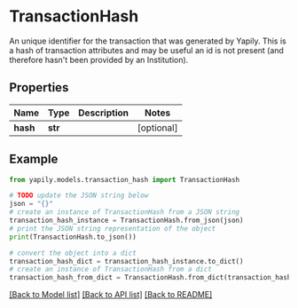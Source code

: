 # TransactionHash

An unique identifier for the transaction that was generated by Yapily. This is a hash of transaction attributes and may be useful an id is not present (and therefore hasn't been provided by an Institution).

## Properties

Name | Type | Description | Notes
------------ | ------------- | ------------- | -------------
**hash** | **str** |  | [optional] 

## Example

```python
from yapily.models.transaction_hash import TransactionHash

# TODO update the JSON string below
json = "{}"
# create an instance of TransactionHash from a JSON string
transaction_hash_instance = TransactionHash.from_json(json)
# print the JSON string representation of the object
print(TransactionHash.to_json())

# convert the object into a dict
transaction_hash_dict = transaction_hash_instance.to_dict()
# create an instance of TransactionHash from a dict
transaction_hash_from_dict = TransactionHash.from_dict(transaction_hash_dict)
```
[[Back to Model list]](../README.md#documentation-for-models) [[Back to API list]](../README.md#documentation-for-api-endpoints) [[Back to README]](../README.md)


